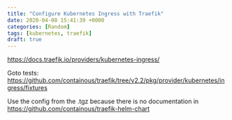 ```yaml
---
title: "Configure Kubernetes Ingress with Traefik"
date: 2020-04-08 15:41:39 +0000
categories: [Random]
tags: [kubernetes, traefik]
draft: true
---
```


https://docs.traefik.io/providers/kubernetes-ingress/

Goto tests: 
https://github.com/containous/traefik/tree/v2.2/pkg/provider/kubernetes/ingress/fixtures


Use the config from the .tgz  because there is no documentation in https://github.com/containous/traefik-helm-chart
